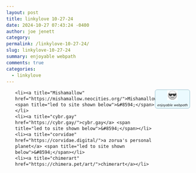 ```yaml
---
layout: post
title: 𝚕𝚒𝚗𝚔𝚢𝚕𝚘𝚟𝚎 𝟷𝟶-𝟸𝟽-𝟸𝟺
date: 2024-10-27 07:43:24 -0400
author: joe jenett
category: 
permalink: /linkylove-10-27-24/
slug: linkylove-10-27-24
summary: enjoyable webpath
comments: true
categories:
  - linkylove
---
```

<span style="position:relative;float:right;margin-right:12px;font-size:.65em;text-align:center;font-style:italic;background:#ebfaff;padding:0 5px 3px 5px;border:1px solid #97becc;border-radius:6px;"><img id="guy" src="/images/eguy.png" alt="" width="28" style="margin-bottom:5px;"><br>enjoyable webpath</span>
<ul class="linkylove">

	<li><a title="Mishamallow" href="https://mishamallow.neocities.org/">Mishamallow</a> <span title="led to site shown below">&#8594;</span></li>
	<li><a title="cybr.gay" href="https://cybr.gay/">cybr.gay</a> <span title="led to site shown below">&#8594;</span></li>
	<li><a title="corvidae" href="https://corvidae.digital/">a zorua's personal planet</a> <span title="led to site shown below">&#8594;</span></li>
	<li><a title="chimerart" href="https://chimera.pet/art/">chimerart</a></li>
</ul>
<a style="display:none;" href="https://brid.gy/publish/mastodon"><small>(cross-posted to mastodon)</small></a>
